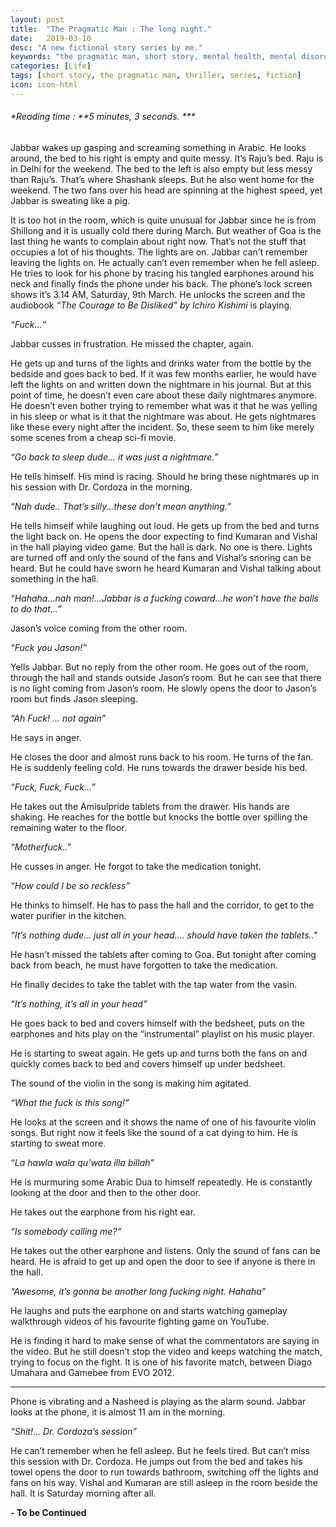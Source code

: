 ```yaml
---
layout: post
title:  "The Pragmatic Man : The long night."
date:   2019-03-10
desc: "A new fictional story series by me."
keywords: "the pragmatic man, short story, mental health, mental disorder, psychology, horror, super power, fiction, schizophrenia, story, Ahmad W Khan, Ahmad Waliullah Khan, Krazy4Sunshin3"
categories: [Life]
tags: [short story, the pragmatic man, thriller, series, fiction]
icon: icon-html
---
```

 ###### *Reading time : **5 minutes, 3 seconds. ***
<!-- todo : make image responsive without a jelyll plugin  -->
<!-- ![alt text](/static/assets/img/blog/imposter/imposter_syndrome_boy.jpg "Imposter Syndrome Banner") -->

Jabbar wakes up gasping and screaming something in Arabic. He looks around, the bed to his right is empty and quite messy. It’s Raju’s bed. Raju is in Delhi for the weekend. The bed to the left is also empty but less messy than Raju’s. That’s where Shashank sleeps. But he also went home for the weekend. The two fans over his head are spinning at the highest speed, yet Jabbar is sweating like a pig.

It is too hot in the room, which is quite unusual for Jabbar since he is from Shillong and it is usually cold there during March. But weather of Goa is the last thing he wants to complain about right now. That’s not the stuff that occupies a lot of his thoughts. The lights are on. Jabbar can’t remember leaving the lights on. He actually can’t even remember when he fell asleep. He tries to look for his phone by tracing his tangled earphones around his neck and finally finds the phone under his back. The phone’s lock screen shows it’s 3.14 AM, Saturday, 9th March. He unlocks the screen and the audiobook _“The Courage to Be Disliked” by Ichiro Kishimi_ is playing. 

_“Fuck...“_

Jabbar cusses in frustration. He missed the chapter, again.

He gets up and turns of the lights and drinks water from the bottle by the bedside and goes back to bed. If it was few months earlier, he would have left the lights on and written down the nightmare in his journal. But at this point of time, he doesn’t even care about these daily nightmares anymore. He doesn’t even bother trying to remember what was it that he was yelling in his sleep or what is it that the nightmare was about. He gets nightmares like these every night after the incident. So, these seem to him like merely some scenes from a cheap sci-fi movie.

_“Go back to sleep dude… it was just a nightmare.”_

He tells himself. His mind is racing. Should he bring these nightmares up in his session with Dr. Cordoza in the morning. 

_“Nah dude.. That’s silly...these don’t mean anything.”_

He tells himself while laughing out loud. He gets up from the bed and turns the light back on. He opens the door expecting to find Kumaran and Vishal in the hall playing video game. But the hall is dark. No one is there. Lights are turned off and only the sound of the fans and Vishal’s snoring can be heard. But he could have sworn he heard Kumaran and Vishal talking about something in the hall. 

_“Hahaha...nah man!...Jabbar is a fucking coward...he won’t have the balls to do that...”_

Jason’s voice coming from the other room.

_“Fuck you Jason!”_

Yells Jabbar. But no reply from the other room. He goes out of the room, through the hall and stands outside Jason’s room. But he can see that there is no light coming from Jason’s room. He slowly opens the door to Jason’s room but finds Jason sleeping. 

_“Ah Fuck! … not again”_

He says in anger.

He closes the door and almost runs back to his room. He turns of the fan. He is suddenly feeling cold. He runs towards the drawer beside his bed. 

_“Fuck, Fuck, Fuck...”_

He takes out the Amisulpride tablets from the drawer. His hands are shaking. He reaches for the bottle but knocks the bottle over spilling the remaining water to the floor.

_“Motherfuck.."_

He cusses in anger. He forgot to take the medication tonight. 

_“How could I be so reckless”_

He thinks to himself. He has to pass the hall and the corridor, to get to the water purifier in the kitchen.

_“It’s nothing dude… just all in your head…. should have taken the tablets.."_

He hasn’t missed the tablets after coming to Goa. But tonight after coming back from beach, he must have forgotten to take the medication.

He finally decides to take the tablet with the tap water from the vasin.

_“It’s nothing, it’s all in your head”_

He goes back to bed and covers himself with the bedsheet, puts on the earphones and hits play on the “instrumental” playlist on his music player. 

He is starting to sweat again. He gets up and turns both the fans on and quickly comes back to bed and covers himself up under bedsheet. 

The sound of the violin in the song is making him agitated.

_“What the fuck is this song!”_

He looks at the screen and it shows the name of one of his favourite violin songs. But right now it feels like the sound of a cat dying to him. He is starting to sweat more. 

_“La hawla wala qu’wata illa billah”_

He is murmuring some Arabic Dua to himself repeatedly. He is constantly looking at the door and then to the other door. 

He takes out the earphone from his right ear.

_“Is somebody calling me?“_

He takes out the other earphone and listens. Only the sound of fans can be heard. He is afraid to get up and open the door to see if anyone is there in the hall.

_“Awesome, it’s gonna be another long fucking night. Hahaha”_

He laughs and puts the earphone on and starts watching gameplay walkthrough videos of his favourite fighting game on YouTube.

He is finding it hard to make sense of what the commentators are saying in the video. But he still doesn’t stop the video and keeps watching the match, trying to focus on the fight. It is one of his favorite match, between Diago Umahara and Gamebee from EVO 2012. 

 ----------------------------------

Phone is vibrating and a Nasheed is playing as the alarm sound. Jabbar looks at the phone, it is almost 11 am in the morning. 

_“Shit!... Dr. Cordoza’s session”_

He can’t remember when he fell asleep. But he feels tired. But can’t miss this session with Dr. Cordoza. He jumps out from the bed and takes his towel opens the door to run towards bathroom, switching off the lights and fans on his way. Vishal and Kumaran are still asleep in the room beside the hall. It is Saturday morning after all. 


  **- To be Continued**





